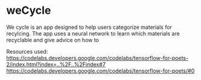 # weCycle

We cycle is an app designed to help users categorize materials for recylcing. The app uses a neural network to learn which materials are recyclable and give advice on how to 



Resources used:
https://codelabs.developers.google.com/codelabs/tensorflow-for-poets-2/index.html?index=..%2F..%2Findex#7
https://codelabs.developers.google.com/codelabs/tensorflow-for-poets/#0
